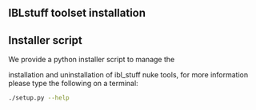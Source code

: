 IBLstuff toolset installation
-----------------------------

## Installer script

We provide a python installer script to manage the

installation and uninstallation of ibl_stuff nuke tools, for more information
please type the following on a terminal:

```bash
./setup.py --help
```
